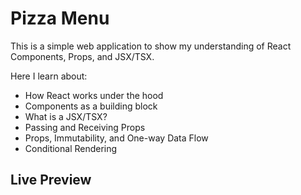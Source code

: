 # Pizza Menu

This is a simple web application to show my understanding of React Components, Props, and JSX/TSX.

Here I learn about:

- How React works under the hood
- Components as a building block
- What is a JSX/TSX?
- Passing and Receiving Props
- Props, Immutability, and One-way Data Flow
- Conditional Rendering

## Live Preview

